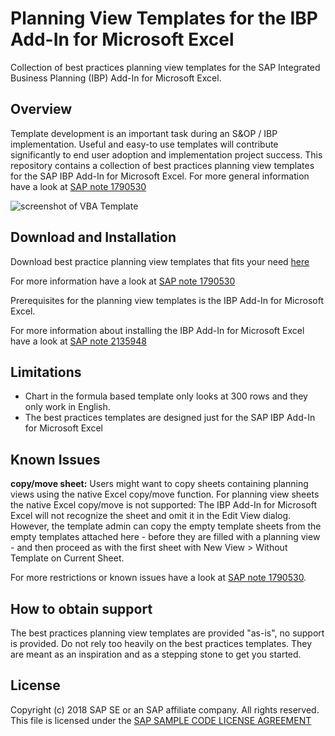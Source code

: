 # Planning View Templates for the IBP Add-In for Microsoft Excel
Collection of best practices planning view templates for the SAP Integrated Business Planning (IBP) Add-In for Microsoft Excel.

## Overview
Template development is an important task during an S&OP / IBP implementation. Useful and easy-to use templates will contribute significantly to end user adoption and implementation project success. This repository contains a collection of best practices planning view templates for the SAP IBP Add-In for Microsoft Excel.
For more general information have a look at [SAP note 1790530](https://launchpad.support.sap.com/#/notes/1790530)

![screenshot of VBA Template](https://github.com/SAP/integrated-business-planning-excel-add-in-templates/blob/master/media/screenshot.png "screenshot of a VBA Template")

## Download and Installation
Download best practice planning view templates that fits your need [here](https://github.com/SAP/integrated-business-planning-excel-add-in-templates/archive/master.zip)

For more information have a look at [SAP note 1790530](https://launchpad.support.sap.com/#/notes/1790530)

Prerequisites for the planning view templates is the IBP Add-In for Microsoft Excel. 

For more information about installing the IBP Add-In for Microsoft Excel have a look at [SAP note 2135948](https://launchpad.support.sap.com/#/notes/2135948)

## Limitations
* Chart in the formula based template only looks at 300 rows and they only work in English.
* The best practices templates are designed just for the SAP IBP Add-In for Microsoft Excel

## Known Issues
**copy/move sheet:**
Users might want to copy sheets containing planning views using the native Excel copy/move function. For planning view sheets the native Excel copy/move is not supported: The IBP Add-In for Microsoft Excel will not recognize the sheet and omit it in the Edit View dialog. However, the template admin can copy the empty template sheets from the empty templates attached here - before they are filled with a planning view - and then proceed as with the first sheet with New View > Without Template on Current Sheet.

For more restrictions or known issues have a look at [SAP note 1790530](https://launchpad.support.sap.com/#/notes/1790530).

## How to obtain support
The best practices planning view templates are provided "as-is", no support is provided.
Do not rely too heavily on the best practices templates. They are meant as an inspiration and as a stepping stone to get you started.

## License
Copyright (c) 2018 SAP SE or an SAP affiliate company. All rights reserved.
This file is licensed under the [SAP SAMPLE CODE LICENSE AGREEMENT](https://github.com/SAP/integrated-business-planning-excel-add-in-templates/blob/master/LICENSE)
